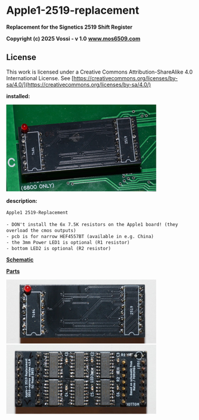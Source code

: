 # Apple1-2519-replacement 
**Replacement for the Signetics 2519 Shift Register**

**Copyright (c) 2025 Vossi - v 1.0**
**www.mos6509.com**

## License
This work is licensed under a Creative Commons Attribution-ShareAlike 4.0
International License. See [https://creativecommons.org/licenses/by-sa/4.0/](https://creativecommons.org/licenses/by-sa/4.0/)

**installed:**

![adapter](https://github.com/vossi1/Apple1-2519-replacement/blob/master/photos/2519-replacement.jpg)

**description:**

    Apple1 2519-Replacement

    - DON't install the 6x 7.5K resistors on the Apple1 board! (they overload the cmos outputs)
    - pcb is for narrow HEF4557BT (available in e.g. China)
    - the 3mm Power LED1 is optional (R1 resistor)
    - bottom LED2 is optional (R2 resistor)

**[Schematic](https://github.com/vossi1/Apple1-2519-replacement/blob/master/schematic_v10.png)**

**[Parts](https://github.com/vossi1/Apple1-2519-replacement/blob/master/parts_v10.txt)**

![top](https://github.com/vossi1/Apple1-2519-replacement/blob/master/photos/top.jpg) ![bottom](https://github.com/vossi1/Apple1-2519-replacement/blob/master/photos/bottom.jpg)
